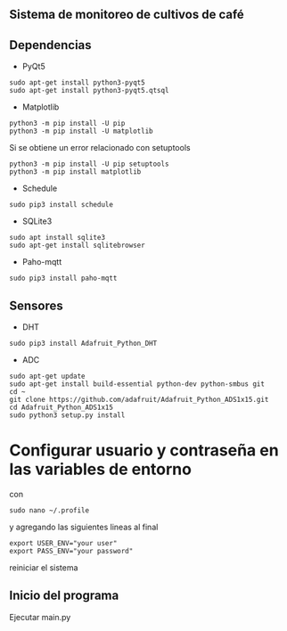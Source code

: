 ## Sistema de monitoreo de cultivos de café

## Dependencias

* PyQt5
```
sudo apt-get install python3-pyqt5
sudo apt-get install python3-pyqt5.qtsql
```
* Matplotlib
```
python3 -m pip install -U pip
python3 -m pip install -U matplotlib
```
Si se obtiene un error relacionado con setuptools
```
python3 -m pip install -U pip setuptools
python3 -m pip install matplotlib
```
* Schedule
```
sudo pip3 install schedule
```
* SQLite3
```
sudo apt install sqlite3
sudo apt-get install sqlitebrowser
```
* Paho-mqtt
```
sudo pip3 install paho-mqtt
```

## Sensores
* DHT
```
sudo pip3 install Adafruit_Python_DHT
```
* ADC
```
sudo apt-get update
sudo apt-get install build-essential python-dev python-smbus git
cd ~
git clone https://github.com/adafruit/Adafruit_Python_ADS1x15.git
cd Adafruit_Python_ADS1x15
sudo python3 setup.py install
```
# Configurar usuario y contraseña en las variables de entorno
con
```
sudo nano ~/.profile
```
y agregando las siguientes lineas al final
```
export USER_ENV="your user"
export PASS_ENV="your password"
```
reiniciar el sistema

## Inicio del programa
Ejecutar main.py